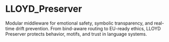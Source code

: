 # LLOYD_Preserver
Modular middleware for emotional safety, symbolic transparency, and real-time drift prevention. From bind-aware routing to EU-ready ethics, LLOYD Preserver protects behavior, motifs, and trust in language systems.
